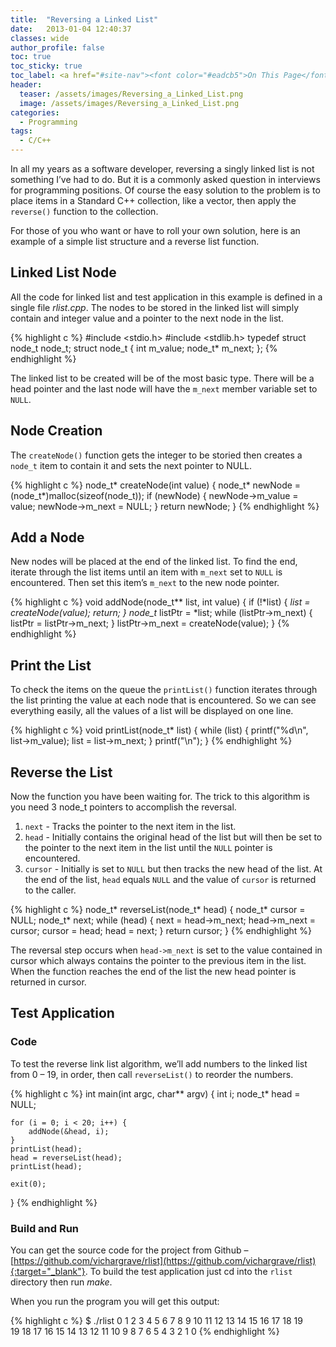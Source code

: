 ```yaml
---
title:  "Reversing a Linked List"
date:   2013-01-04 12:40:37
classes: wide
author_profile: false
toc: true
toc_sticky: true
toc_label: <a href="#site-nav"><font color="#eadcb5">On This Page</font></a>
header:
  teaser: /assets/images/Reversing_a_Linked_List.png
  image: /assets/images/Reversing_a_Linked_List.png
categories: 
  - Programming
tags: 
  - C/C++
---
```

In all my years as a software developer, reversing a singly linked list is not something I’ve had to do. But it is a commonly asked question in interviews for programming positions. Of course the easy solution to the problem is to place items in a Standard C++ collection, like a vector, then apply the `reverse()` function to the collection.

For those of you who want or have to roll your own solution, here is an example of a simple list structure and a reverse list function.

## Linked List Node

All the code for linked list and test application in this example is defined in a single file *rlist.cpp*. The nodes to be stored in the linked list will simply contain and integer value and a pointer to the next node in the list.

{% highlight c %}
#include <stdio.h>
#include <stdlib.h>
typedef struct node_t node_t;
struct node_t
{
    int     m_value;
    node_t* m_next;
};
{% endhighlight %}

The linked list to be created will be of the most basic type. There will be a head pointer and the last node will have the `m_next` member variable set to `NULL`.

## Node Creation

The `createNode()` function gets the integer to be storied then creates a `node_t` item to contain it and sets the next pointer to NULL.

{% highlight c %}
node_t* createNode(int value)
{
    node_t* newNode = (node_t*)malloc(sizeof(node_t));
    if (newNode)
    {
        newNode->m_value = value;
        newNode->m_next = NULL;
    }
    return newNode;
}
{% endhighlight %}

## Add a Node

New nodes will be placed at the end of the linked list.  To find the end, iterate through the list items until an item with `m_next` set to `NULL` is encountered. Then set this item’s `m_next` to the new node pointer.

{% highlight c %}
void addNode(node_t** list, int value)
{
    if (!*list)
    {
        *list = createNode(value);
        return;
    }
    node_t* listPtr = *list;
    while (listPtr->m_next)
    {
        listPtr = listPtr->m_next;
    }
    listPtr->m_next = createNode(value);
}
{% endhighlight %}

## Print the List

To check the items on the queue the `printList()` function iterates through the list printing the value at each node that is encountered. So we can see everything easily, all the values of a list will be displayed on one line.

{% highlight c %}
void printList(node_t* list)
{
    while (list)
    {
        printf("%d\n", list->m_value);
        list = list->m_next;
    }
    printf("\n");
}
{% endhighlight %}

## Reverse the List

Now the function you have been waiting for. The trick to this algorithm is you need 3 node_t pointers to accomplish the reversal.

1. `next` - Tracks the pointer to the next item in the list.
2. `head` - Initially contains the original head of the list but will then be set to the pointer to the next item in the list until the `NULL` pointer is encountered.
3. `cursor` - Initially is set to `NULL` but then tracks the new head of the list. At the end of the list, `head` equals `NULL` and the value of `cursor` is returned to the caller.

{% highlight c %}
node_t* reverseList(node_t* head)
{
    node_t* cursor = NULL;
    node_t* next;
    while (head)
    {
        next = head->m_next;
        head->m_next = cursor;
        cursor = head;
        head = next;
    }
    return cursor;
}
{% endhighlight %}

The reversal step occurs when `head->m_next` is set to the value contained in cursor which always contains the pointer to the previous item in the list. When the function reaches the end of the list the new head pointer is returned in cursor.

## Test Application

### Code

To test the reverse link list algorithm, we’ll add numbers to the linked list from 0 – 19, in order, then call `reverseList()` to reorder the numbers.

{% highlight c %}
int main(int argc, char** argv)
{
    int i;
    node_t* head = NULL;

    for (i = 0; i < 20; i++) {
        addNode(&head, i);
    }
    printList(head);
    head = reverseList(head);
    printList(head);

    exit(0);
}
{% endhighlight %}

### Build and Run

You can get the source code for the project from Github – [https://github.com/vichargrave/rlist](https://github.com/vichargrave/rlist){:target="_blank"}. To build the test application just cd into the `rlist` directory then run *make*.

When you run the program you will get this output:

{% highlight c %}
$ ./rlist
0  1  2  3  4  5  6  7  8  9  10  11  12  13  14  15  16  17  18  19  
19  18  17  16  15  14  13  12  11  10  9  8  7  6  5  4  3  2  1  0
{% endhighlight %}
